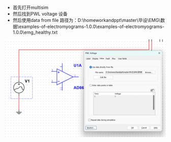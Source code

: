 - 首先打开multisim
- 然后找到PWL voltage 设备
- 然后使用data from file 路径为：D:\homeworkandppt\master\毕设\EMG\数据\examples-of-electromyograms-1.0.0\examples-of-electromyograms-1.0.0\emg_healthy.txt

![image-20240528163207098](multisim_EMG_signal.assets/image-20240528163207098.png)